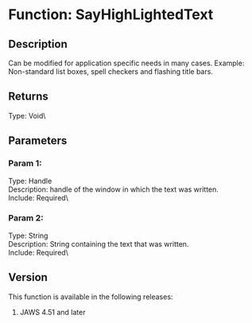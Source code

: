 # Function: SayHighLightedText

## Description

Can be modified for application specific needs in many cases. Example:
Non-standard list boxes, spell checkers and flashing title bars.

## Returns

Type: Void\

## Parameters

### Param 1:

Type: Handle\
Description: handle of the window in which the text was written.\
Include: Required\

### Param 2:

Type: String\
Description: String containing the text that was written.\
Include: Required\

## Version

This function is available in the following releases:

1.  JAWS 4.51 and later
